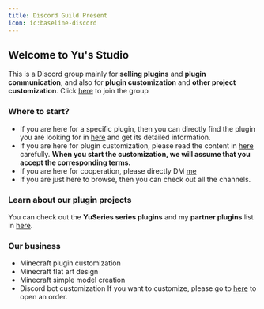 ```yaml
---
title: Discord Guild Present
icon: ic:baseline-discord
---
```


## Welcome to Yu's Studio
This is a Discord group mainly for **selling plugins** and **plugin communication**, and also for **plugin customization** and **other project customization**.
Click [here](https://discord.com/invite/SzPBHGttaR) to join the group

### Where to start?
- If you are here for a specific plugin, then you can directly find the plugin you are looking for in [here](https://discord.com/channels/1166519479379963924/1242560567563259956) and get its detailed information.
- If you are here for plugin customization, please read the content in [here](https://discord.com/channels/1166519479379963924/1318249452443664404) carefully. **When you start the customization, we will assume that you accept the corresponding terms.**
- If you are here for cooperation, please directly DM [me](https://discord.com/users/1092505635767205948)
- If you are just here to browse, then you can check out all the channels.

### Learn about our plugin projects
You can check out the **YuSeries series plugins** and my **partner plugins** list in [here](https://discord.com/channels/1166519479379963924/1242560567563259956).

### Our business
- Minecraft plugin customization
- Minecraft flat art design
- Minecraft simple model creation
- Discord bot customization
If you want to customize, please go to [here](https://discord.com/channels/1166519479379963924/1166856033134710804) to open an order.
